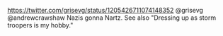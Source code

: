 https://twitter.com/grisevg/status/1205426711074148352 @grisevg @andrewcrawshaw Nazis gonna Nartz. See also "Dressing up as storm troopers is my hobby."